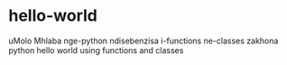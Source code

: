 # hello-world
uMolo Mhlaba nge-python ndisebenzisa i-functions ne-classes zakhona
python hello world using functions and classes 
